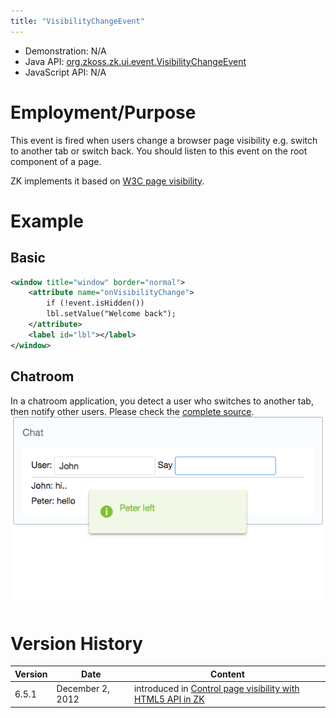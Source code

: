```yaml
---
title: "VisibilityChangeEvent"
---
```



- Demonstration: N/A
- Java API:
  [org.zkoss.zk.ui.event.VisibilityChangeEvent](https://www.zkoss.org/javadoc/latest/zk/org/zkoss/zk/ui/event/VisibilityChangeEvent.html)
- JavaScript API: N/A

# Employment/Purpose

This event is fired when users change a browser page visibility e.g.
switch to another tab or switch back. You should listen to this event on
the root component of a page.

ZK implements it based on [W3C page visibility](http://www.w3.org/TR/page-visibility/).

# Example

## Basic

```xml
<window title="window" border="normal">
    <attribute name="onVisibilityChange">
        if (!event.isHidden())
        lbl.setValue("Welcome back");
    </attribute>
    <label id="lbl"></label>
</window>
```

## Chatroom

In a chatroom application, you detect a user who switches to another
tab, then notify other users. Please check the [complete source](https://github.com/zkoss/zkbooks/blob/master/componentreference/src/main/webapp/events/chatroom.zul).
![](/zk_component_ref/images/chatroom.png)

# Version History

| Version | Date             | Content                                                                                                                                      |
|---------|------------------|----------------------------------------------------------------------------------------------------------------------------------------------|
| 6.5.1   | December 2, 2012 | introduced in [Control page visibility with HTML5 API in ZK](http://blog.zkoss.org/2012/12/02/control-page-visibility-with-html5-api-in-zk/) |


